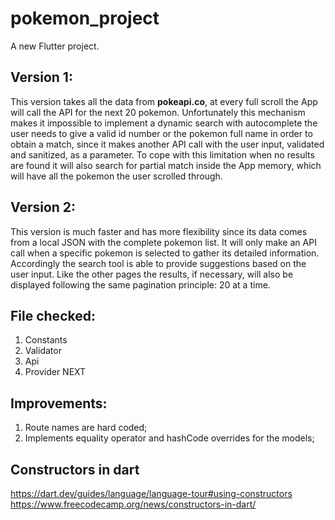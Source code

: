 # pokemon_project

A new Flutter project.

## Version 1:
This version takes all the data from **pokeapi.co**, at every full scroll the App will call the API 
for the next 20 pokemon.
Unfortunately this mechanism makes it impossible to implement a dynamic search with autocomplete
the user needs to give a valid id number or the pokemon full name in order to obtain a match,
since it makes another API call with the user input, validated and sanitized, as a parameter.
To cope with this limitation when no results are found it will also search for partial match inside the App memory,
which will have all the pokemon the user scrolled through.

## Version 2:
This version is much faster and has more flexibility since its data comes from a local JSON with the complete
pokemon list. It will only make an API call when a specific pokemon is selected to gather its detailed information.
Accordingly the search tool is able to provide suggestions based on the user input.
Like the other pages the results, if necessary, will also be displayed following the same pagination principle: 
20 at a time.

## File checked:
1. Constants 
2. Validator
3. Api
4. Provider NEXT

## Improvements:
1. Route names are hard coded;
2. Implements equality operator and hashCode overrides for the models;

## Constructors in dart
https://dart.dev/guides/language/language-tour#using-constructors
https://www.freecodecamp.org/news/constructors-in-dart/

